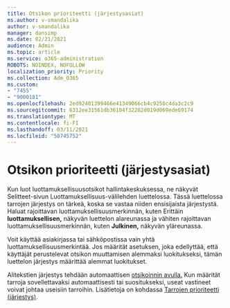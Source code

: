 ```yaml
---
title: Otsikon prioriteetti (järjestysasiat)
ms.author: v-smandalika
author: v-smandalika
manager: dansimp
ms.date: 02/21/2021
audience: Admin
ms.topic: article
ms.service: o365-administration
ROBOTS: NOINDEX, NOFOLLOW
localization_priority: Priority
ms.collection: Adm_O365
ms.custom:
- "7455"
- "9000181"
ms.openlocfilehash: 2ed92401399466e41349066cb4c9250c4da3c2c9
ms.sourcegitcommit: 6312ee31561db36104f32282d019d069ede69174
ms.translationtype: MT
ms.contentlocale: fi-FI
ms.lasthandoff: 03/11/2021
ms.locfileid: "50745752"
---
```

# <a name="label-priority-order-matters"></a>Otsikon prioriteetti (järjestysasiat)

Kun luot luottamuksellisuusotsikot hallintakeskuksessa, ne näkyvät  Selitteet-sivun Luottamuksellisuus-välilehden luettelossa.  Tässä luettelossa tarrojen järjestys on tärkeä, koska se vastaa niiden ensisijaista järjestystä. Haluat rajoittavan luottamuksellisuusmerkinnän, kuten Erittäin **luottamuksellisen,** näkyvän luettelon alareunassa ja vähiten rajoittavan luottamuksellisuusmerkinnän, kuten **Julkinen,** näkyvän yläreunassa.

Voit käyttää asiakirjassa tai sähköpostissa vain yhtä luottamuksellisuusmerkintää. Jos määrität asetuksen, joka edellyttää, että käyttäjät perustelevat otsikon muuttamisen alemmaksi luokitukseksi, tämän luettelon järjestys määrittää alemmat luokitukset.

Alitekstien järjestys tehdään automaattisen [otsikoinnin avulla.](https://docs.microsoft.com/microsoft-365/compliance/apply-sensitivity-label-automatically) Kun määrität tarroja sovellettavaksi automaattisesti tai suositukseksi, useat vastineet voivat johtaa useisiin tarroihin. Lisätietoja on kohdassa [Tarrojen prioriteetti (järjestys)](https://docs.microsoft.com/microsoft-365/compliance/sensitivity-labels).